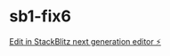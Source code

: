 # sb1-fix6

[Edit in StackBlitz next generation editor ⚡️](https://stackblitz.com/~/github.com/drmas001/sb1-fix6)